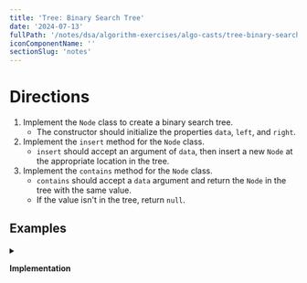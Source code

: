 ```yaml
---
title: 'Tree: Binary Search Tree'
date: '2024-07-13'
fullPath: '/notes/dsa/algorithm-exercises/algo-casts/tree-binary-search-tree'
iconComponentName: ''
sectionSlug: 'notes'
---
```


# Directions

1) Implement the `Node` class to create a binary search tree.
    - The constructor should initialize the properties `data`, `left`, and `right`.
2) Implement the `insert` method for the `Node` class.
    - `insert` should accept an argument of `data`, then insert a new `Node` at the appropriate location in the tree.
3) Implement the `contains` method for the `Node` class.
   - `contains` should accept a `data` argument and return the `Node` in the tree with the same value.
   - If the value isn't in the tree, return `null`.

## Examples

</details>

<details>

<summary>

**Implementation**

</summary>

```javascript
class Node {
    constructor(data) {
        this.data = data;
        this.left = null;
        this.right = null;
    }

    insert(data) {
        if (data < this.data) {
            if (this.left != null) {
                this.left.insert(data);
            } else {
                this.left = new Node(data);
            }
        } else if (data > this.data) {
            if (this.right != null) {
                this.right.insert(data);
            } else {
                this.right = new Node(data);
            }
        }
    }

    contains(data) {
        if (data == null) {
            return;
        }

        if (data === this.data) {
            return this;
        }

        return (this.left != null && this.left.contains(data))
            || (this.right != null && this.right.contains(data))
            || null;
    }
}
```

</details>
